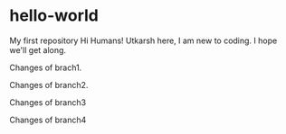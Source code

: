 # hello-world

My first repository
Hi Humans!
Utkarsh here, I am new to coding.
I hope we'll get along.

Changes of brach1.

Changes of branch2.

Changes of branch3

Changes of branch4

